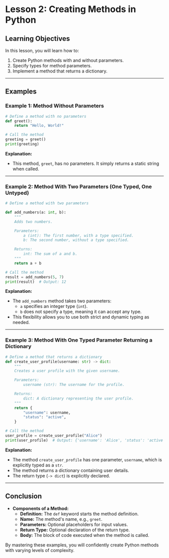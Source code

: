 # Lesson 2: Creating Methods in Python

## **Learning Objectives**
In this lesson, you will learn how to:

1. Create Python methods with and without parameters.
2. Specify types for method parameters.
3. Implement a method that returns a dictionary.

---

## **Examples**

### **Example 1: Method Without Parameters**
```python
# Define a method with no parameters
def greet():
    return "Hello, World!"

# Call the method
greeting = greet()
print(greeting)
```
**Explanation:**
- This method, `greet`, has no parameters. It simply returns a static string when called.

---

### **Example 2: Method With Two Parameters (One Typed, One Untyped)**
```python
# Define a method with two parameters

def add_numbers(a: int, b):
    """
    Adds two numbers.

    Parameters:
        a (int): The first number, with a type specified.
        b: The second number, without a type specified.

    Returns:
        int: The sum of a and b.
    """
    return a + b

# Call the method
result = add_numbers(5, 7)
print(result)  # Output: 12
```
**Explanation:**
- The `add_numbers` method takes two parameters:
  - `a` specifies an integer type (`int`).
  - `b` does not specify a type, meaning it can accept any type.
- This flexibility allows you to use both strict and dynamic typing as needed.

---

### **Example 3: Method With One Typed Parameter Returning a Dictionary**
```python
# Define a method that returns a dictionary
def create_user_profile(username: str) -> dict:
    """
    Creates a user profile with the given username.

    Parameters:
        username (str): The username for the profile.

    Returns:
        dict: A dictionary representing the user profile.
    """
    return {
        "username": username,
        "status": "active",
    }

# Call the method
user_profile = create_user_profile("Alice")
print(user_profile)  # Output: {'username': 'Alice', 'status': 'active'}
```
**Explanation:**
- The method `create_user_profile` has one parameter, `username`, which is explicitly typed as a `str`.
- The method returns a dictionary containing user details.
- The return type (`-> dict`) is explicitly declared.

---

## **Conclusion**
- **Components of a Method:**
  - **Definition:** The `def` keyword starts the method definition.
  - **Name:** The method's name, e.g., `greet`.
  - **Parameters:** Optional placeholders for input values.
  - **Return Type:** Optional declaration of the return type.
  - **Body:** The block of code executed when the method is called.

By mastering these examples, you will confidently create Python methods with varying levels of complexity.
